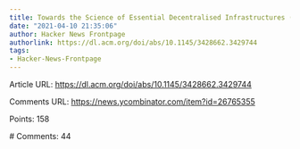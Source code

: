 ```yaml
---
title: Towards the Science of Essential Decentralised Infrastructures (2020)
date: "2021-04-10 21:35:06"
author: Hacker News Frontpage
authorlink: https://dl.acm.org/doi/abs/10.1145/3428662.3429744
tags:
- Hacker-News-Frontpage
---
```


<p>Article URL: <a href="https://dl.acm.org/doi/abs/10.1145/3428662.3429744">https://dl.acm.org/doi/abs/10.1145/3428662.3429744</a></p>
<p>Comments URL: <a href="https://news.ycombinator.com/item?id=26765355">https://news.ycombinator.com/item?id=26765355</a></p>
<p>Points: 158</p>
<p># Comments: 44</p>
